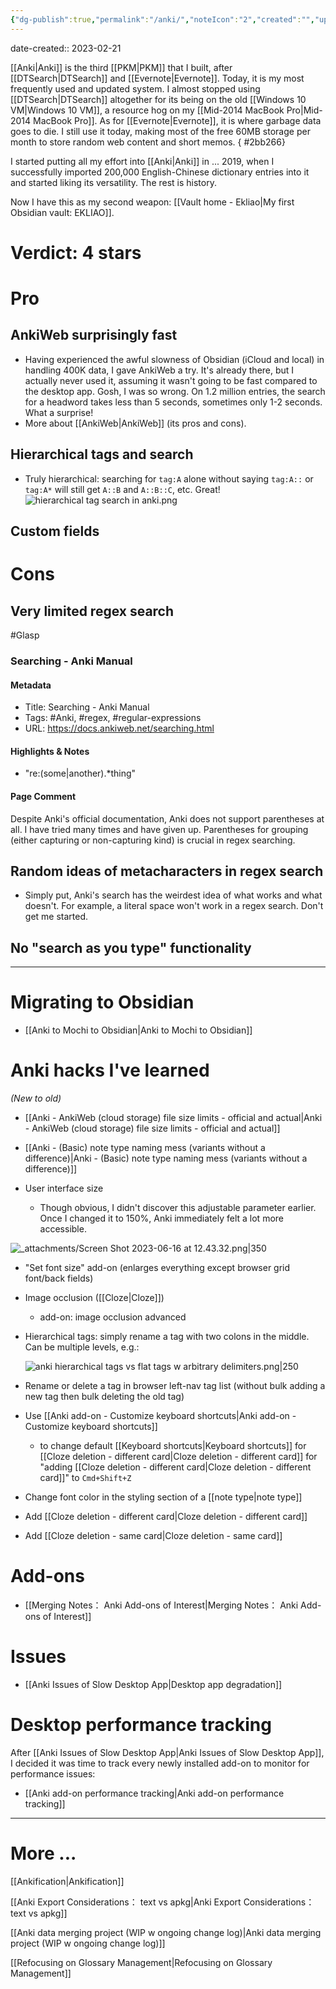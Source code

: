 ```yaml
---
{"dg-publish":true,"permalink":"/anki/","noteIcon":"2","created":"","updated":""}
---
```


date-created:: 2023-02-21

[[Anki\|Anki]] is the third [[PKM\|PKM]] that I built, after [[DTSearch\|DTSearch]] and [[Evernote\|Evernote]]. Today, it is my most frequently used and updated system. I almost stopped using [[DTSearch\|DTSearch]] altogether for its being on the old [[Windows 10 VM\|Windows 10 VM]], a resource hog on my [[Mid-2014 MacBook Pro\|Mid-2014 MacBook Pro]]. As for [[Evernote\|Evernote]], it is where garbage data goes to die. I still use it today, making most of the free 60MB storage per month to store random web content and short memos.
{ #2bb266}


I started putting all my effort into [[Anki\|Anki]] in ... 2019, when I successfully imported 200,000 English-Chinese dictionary entries into it and started liking its versatility. The rest is history. 

Now I have this as my second weapon: [[Vault home - Ekliao\|My first Obsidian vault: EKLIAO]].

# Verdict: 4 stars

# Pro

## AnkiWeb surprisingly fast

- Having experienced the awful slowness of Obsidian (iCloud and local) in handling 400K data, I gave AnkiWeb a try. It's already there, but I actually never used it, assuming it wasn't going to be fast compared to the desktop app. Gosh, I was so wrong. On 1.2 million entries, the search for a headword takes less than 5 seconds, sometimes only 1-2 seconds. What a surprise!
- More about [[AnkiWeb\|AnkiWeb]] (its pros and cons).
## Hierarchical tags and search

- Truly hierarchical: searching for `tag:A` alone without saying `tag:A::` or `tag:A*` will still get `A::B` and `A::B::C`, etc. Great!
 ![hierarchical tag search in anki.png](/img/user/_attachments/hierarchical%20tag%20search%20in%20anki.png)
## Custom fields
# Cons
## Very limited regex search

#Glasp 
### Searching - Anki Manual

#### Metadata
- Title: Searching - Anki Manual
- Tags: #Anki, #regex, #regular-expressions
- URL: https://docs.ankiweb.net/searching.html
#### Highlights & Notes
- "re:(some|another).*thing"

#### Page Comment
Despite Anki's official documentation, Anki does not support parentheses at all. I have tried many times and have given up. Parentheses for grouping (either capturing or non-capturing kind) is crucial in regex searching.

## Random ideas of metacharacters in regex search
- Simply put, Anki's search has the weirdest idea of what works and what doesn't. For example, a literal space won't work in a regex search. Don't get me started.

## No "search as you type" functionality

---
# Migrating to Obsidian
- [[Anki to Mochi to Obsidian\|Anki to Mochi to Obsidian]]

# Anki hacks I've learned
*(New to old)*

- [[Anki - AnkiWeb (cloud storage) file size limits - official and actual\|Anki - AnkiWeb (cloud storage) file size limits - official and actual]]

- [[Anki - (Basic) note type naming mess (variants without a difference)\|Anki - (Basic) note type naming mess (variants without a difference)]]

- User interface size
	- Though obvious, I didn't discover this adjustable parameter earlier. Once I changed it to 150%, Anki immediately felt a lot more accessible.

![_attachments/Screen Shot 2023-06-16 at 12.43.32.png|350](/img/user/_attachments/Screen%20Shot%202023-06-16%20at%2012.43.32.png)

- "Set font size" add-on (enlarges everything except browser grid font/back fields)

- Image occlusion ([[Cloze\|Cloze]])
	- add-on: image occlusion advanced

- Hierarchical tags: simply rename a tag with two colons in the middle. Can be multiple levels, e.g.:

	![anki hierarchical tags vs flat tags w arbitrary delimiters.png|250](/img/user/_attachments/anki%20hierarchical%20tags%20vs%20flat%20tags%20w%20arbitrary%20delimiters.png)

- Rename or delete a tag in browser left-nav tag list (without bulk adding a new tag then bulk deleting the old tag)

- Use [[Anki add-on - Customize keyboard shortcuts\|Anki add-on - Customize keyboard shortcuts]]
	- to change default [[Keyboard shortcuts\|Keyboard shortcuts]] for [[Cloze deletion - different card\|Cloze deletion - different card]] for "adding [[Cloze deletion - different card\|Cloze deletion - different card]]" to `Cmd+Shift+Z`

- Change font color in the styling section of a [[note type\|note type]]

- Add [[Cloze deletion - different card\|Cloze deletion - different card]]

- Add [[Cloze deletion - same card\|Cloze deletion - same card]]

# Add-ons
- [[Merging Notes： Anki Add-ons of Interest\|Merging Notes： Anki Add-ons of Interest]]
# Issues
- [[Anki Issues of Slow Desktop App\|Desktop app degradation]]
# Desktop performance tracking

After [[Anki Issues of Slow Desktop App\|Anki Issues of Slow Desktop App]], I decided it was time to track every newly installed add-on to monitor for performance issues:

- [[Anki add-on performance tracking\|Anki add-on performance tracking]]

---

# More ...

[[Ankification\|Ankification]]

[[Anki Export Considerations： text vs apkg\|Anki Export Considerations： text vs apkg]]

[[Anki data merging project (WIP w ongoing change log)\|Anki data merging project (WIP w ongoing change log)]]

[[Refocusing on Glossary Management\|Refocusing on Glossary Management]]


